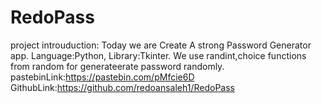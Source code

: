 # RedoPass
project introuduction: Today we are Create A strong Password Generator app. Language:Python, Library:Tkinter. We use randint,choice functions from random for generateerate password randomly. pastebinLink:https://pastebin.com/pMfcie6D GithubLink:https://github.com/redoansaleh1/RedoPass
